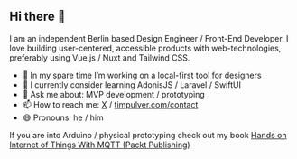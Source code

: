 ## Hi there 👋

I am an independent Berlin based Design Engineer / Front-End Developer.
I love building user-centered, accessible products with web-technologies, preferably using Vue.js / Nuxt and Tailwind CSS.

- 🔭 In my spare time I’m working on a local-first tool for designers
- 🌱 I currently consider learning AdonisJS / Laravel / SwiftUI
- 💬 Ask me about: MVP development / prototyping
- 📫 How to reach me: [X](https://x.com/TimPulvr) / [timpulver.com/contact](https://www.timpulver.com/contact)
- 😄 Pronouns: he / him

If you are into Arduino / physical prototyping check out my book [Hands on Internet of Things With MQTT (Packt Publishing)](https://www.packtpub.com/en-de/product/hands-on-internet-of-things-with-mqtt-9781789341782)
